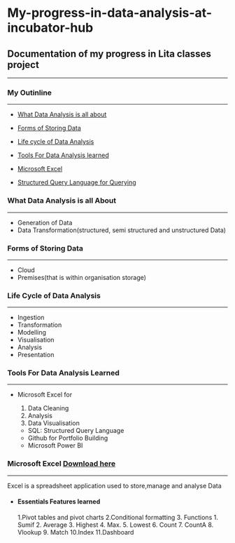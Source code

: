# My-progress-in-data-analysis-at-incubator-hub

## Documentation of my progress in Lita classes project
---

### My Outinline
---

- [What Data Analysis is all about](#what-data-is-all-about)

- [Forms of Storing Data](#forms-of-storing-data)

- [Life cycle of Data Analysis](#life-cycle-of-data-analysis)

- [Tools For Data Analysis learned](#tools-for-data-anaysis-learned)

- [Microsoft Excel](#microsoft-excel)

- [Structured Query Language for Querying](#structured-query-language-for-querying)

### What Data Analysis is all About
---
- Generation of Data
- Data Transformation(structured, semi structured and unstructured Data)

### Forms of Storing Data
---
- Cloud
- Premises(that is within organisation storage)

### Life Cycle of Data Analysis 
---
- Ingestion
- Transformation
- Modelling
- Visualisation
- Analysis
- Presentation

### Tools For Data Analysis Learned 
---
- Microsoft Excel for
  1. Data Cleaning
  2. Analysis
  3. Data Visualisation

  - SQL: Structured Query Language
  - Github for Portfolio Building
  - Microsoft Power BI

### Microsoft Excel [Download here](https://www.microsoft.com)
---
Excel is a spreadsheet application used to store,manage and analyse Data


- #### Essentials Features learned
   1.Pivot tables and pivot charts
   2.Conditional formatting
   3. Functions
      1. Sumif
      2. Average
      3. Highest
      4. Max.
      5. Lowest
      6. Count
      7. CountA
      8. Vlookup
      9. Match
      10.Index
      11.Dashboard
  
       












